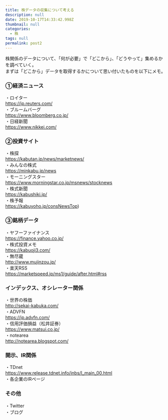 ```yaml
---
title: 株データの収集について考える
description: null
date: 2019-10-17T14:33:42.998Z
thumbnail: null
categories:
  - 株
tags: null
permalink: post2
---
```

株関係のデータについて、「何が必要」で「どこから」、「どうやって」集めるかを調べていく。  
まずは「どこから」データを取得するかについて思い付いたものを以下にメモ。

### ①経済ニュース

・ロイター  
https://jp.reuters.com/  
・ブルームバーグ  
https://www.bloomberg.co.jp/  
・日経新聞  
https://www.nikkei.com/

### ②投資サイト

・株探  
https://kabutan.jp/news/marketnews/  
・みんなの株式  
https://minkabu.jp/news  
・モーニングスター   
https://www.morningstar.co.jp/msnews/stocknews  
・株式新聞  
https://kabushiki.jp/  
・株予報  
https://kabuyoho.jp/consNewsTop)

### ③銘柄データ

・ヤフーファイナンス  
https://finance.yahoo.co.jp/  
・株式投資メモ  
https://kabuoji3.com/  
・無尽蔵  
http://www.mujinzou.jp/  
・楽天RSS  
https://marketspeed.jp/ms1/guide/after.html#rss

### インデックス、オシレーター関係

・世界の株価  
http://sekai-kabuka.com/  
・ADVFN  
https://jp.advfn.com/  
・信用評価損益（松井証券）  
https://www.matsui.co.jp/  
・notearea  
http://notearea.blogspot.com/

### 開示、IR関係

・TDnet  
https://www.release.tdnet.info/inbs/I_main_00.html  
・各企業のIRページ

### その他

・Twitter  
・ブログ


